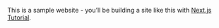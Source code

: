 This is a sample website - you’ll be building a site like this with [Next.js Tutorial](https://nextjs.org/learn).

